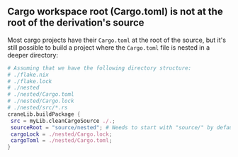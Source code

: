 ## Cargo workspace root (Cargo.toml) is not at the root of the derivation's source

Most cargo projects have their `Cargo.toml` at the root of the source, but it's
still possible to build a project where the `Cargo.toml` file is nested in a
deeper directory:

```nix
# Assuming that we have the following directory structure:
# ./flake.nix
# ./flake.lock
# ./nested
# ./nested/Cargo.toml
# ./nested/Cargo.lock
# ./nested/src/*.rs
craneLib.buildPackage {
 src = myLib.cleanCargoSource ./.;
 sourceRoot = "source/nested"; # Needs to start with "source/" by default
 cargoLock = ./nested/Cargo.lock;
 cargoToml = ./nested/Cargo.toml;
}
```
